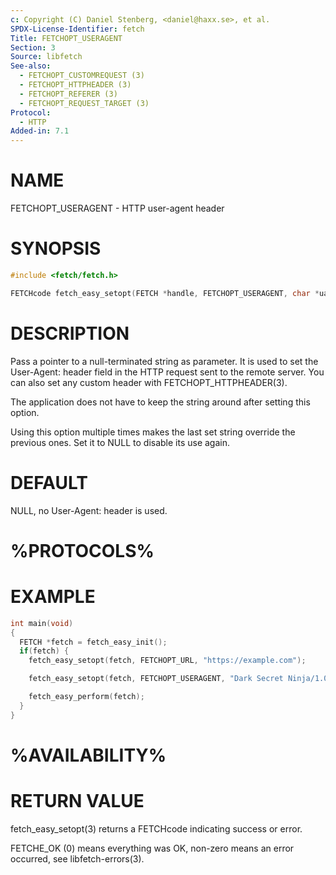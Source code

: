 ```yaml
---
c: Copyright (C) Daniel Stenberg, <daniel@haxx.se>, et al.
SPDX-License-Identifier: fetch
Title: FETCHOPT_USERAGENT
Section: 3
Source: libfetch
See-also:
  - FETCHOPT_CUSTOMREQUEST (3)
  - FETCHOPT_HTTPHEADER (3)
  - FETCHOPT_REFERER (3)
  - FETCHOPT_REQUEST_TARGET (3)
Protocol:
  - HTTP
Added-in: 7.1
---
```


# NAME

FETCHOPT_USERAGENT - HTTP user-agent header

# SYNOPSIS

~~~c
#include <fetch/fetch.h>

FETCHcode fetch_easy_setopt(FETCH *handle, FETCHOPT_USERAGENT, char *ua);
~~~

# DESCRIPTION

Pass a pointer to a null-terminated string as parameter. It is used to set the
User-Agent: header field in the HTTP request sent to the remote server. You
can also set any custom header with FETCHOPT_HTTPHEADER(3).

The application does not have to keep the string around after setting this
option.

Using this option multiple times makes the last set string override the
previous ones. Set it to NULL to disable its use again.

# DEFAULT

NULL, no User-Agent: header is used.

# %PROTOCOLS%

# EXAMPLE

~~~c
int main(void)
{
  FETCH *fetch = fetch_easy_init();
  if(fetch) {
    fetch_easy_setopt(fetch, FETCHOPT_URL, "https://example.com");

    fetch_easy_setopt(fetch, FETCHOPT_USERAGENT, "Dark Secret Ninja/1.0");

    fetch_easy_perform(fetch);
  }
}
~~~

# %AVAILABILITY%

# RETURN VALUE

fetch_easy_setopt(3) returns a FETCHcode indicating success or error.

FETCHE_OK (0) means everything was OK, non-zero means an error occurred, see
libfetch-errors(3).

